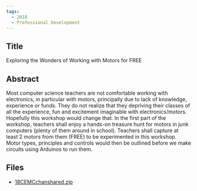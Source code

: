 ```yaml
---
tags:
  - 2018
  - Professional Development
---
```

    
## Title

Exploring the Wonders of Working with Motors for FREE

## Abstract

Most computer science teachers are not comfortable working with electronics, in particular with motors, principally due to lack of knowledge, experience or funds. They do not realize that they depriving their classes of all the experience, fun and excitement imaginable with electronics/motors. Hopefully this workshop would change that. 
In the first part of the workshop, teachers shall enjoy a hands-on treasure hunt for motors in junk computers (plenty of them around in school). Teachers shall capture at least 2 motors from them (FREE) to be experimented in this workshop. Motor types, principles and controls would then be outlined before we make circuits using Arduinos to run them.


## Files

- [18CEMCchanshared.zip](https://www.russellgordon.ca/acse/cemc-cse-resources/resources/2018/Michael_Chan/18CEMCchanshared.zip)
